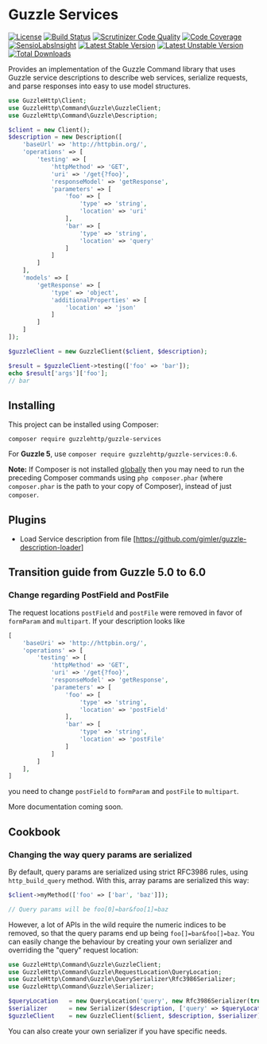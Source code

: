 # Guzzle Services

[![License](https://poser.pugx.org/guzzlehttp/guzzle-services/license)](https://packagist.org/packages/guzzlehttp/guzzle-services)
[![Build Status](https://travis-ci.org/guzzle/guzzle-services.svg?branch=master)](https://travis-ci.org/guzzle/guzzle-services)
[![Scrutinizer Code Quality](https://scrutinizer-ci.com/g/guzzle/guzzle-services/badges/quality-score.png?b=master)](https://scrutinizer-ci.com/g/guzzle/guzzle-services/?branch=master)
[![Code Coverage](https://scrutinizer-ci.com/g/guzzle/guzzle-services/badges/coverage.png?b=master)](https://scrutinizer-ci.com/g/guzzle/guzzle-services/?branch=master)
[![SensioLabsInsight](https://insight.sensiolabs.com/projects/b08be676-b209-40b7-a6df-b6d13e8dff62/mini.png)](https://insight.sensiolabs.com/projects/b08be676-b209-40b7-a6df-b6d13e8dff62)
[![Latest Stable Version](https://poser.pugx.org/guzzlehttp/guzzle-services/v/stable)](https://packagist.org/packages/guzzlehttp/guzzle-services)
[![Latest Unstable Version](https://poser.pugx.org/guzzlehttp/guzzle-services/v/unstable)](https://packagist.org/packages/guzzlehttp/guzzle-services)
[![Total Downloads](https://poser.pugx.org/guzzlehttp/guzzle-services/downloads)](https://packagist.org/packages/guzzlehttp/guzzle-services)

Provides an implementation of the Guzzle Command library that uses Guzzle service descriptions to describe web services, serialize requests, and parse responses into easy to use model structures.

```php
use GuzzleHttp\Client;
use GuzzleHttp\Command\Guzzle\GuzzleClient;
use GuzzleHttp\Command\Guzzle\Description;

$client = new Client();
$description = new Description([
	'baseUrl' => 'http://httpbin.org/',
	'operations' => [
		'testing' => [
			'httpMethod' => 'GET',
			'uri' => '/get{?foo}',
			'responseModel' => 'getResponse',
			'parameters' => [
				'foo' => [
					'type' => 'string',
					'location' => 'uri'
				],
				'bar' => [
					'type' => 'string',
					'location' => 'query'
				]
			]
		]
	],
	'models' => [
		'getResponse' => [
			'type' => 'object',
			'additionalProperties' => [
				'location' => 'json'
			]
		]
	]
]);

$guzzleClient = new GuzzleClient($client, $description);

$result = $guzzleClient->testing(['foo' => 'bar']);
echo $result['args']['foo'];
// bar
```

## Installing

This project can be installed using Composer:

``composer require guzzlehttp/guzzle-services``

For **Guzzle 5**, use ``composer require guzzlehttp/guzzle-services:0.6``.

**Note:** If Composer is not installed [globally](https://getcomposer.org/doc/00-intro.md#globally) then you may need to run the preceding Composer commands using ``php composer.phar`` (where ``composer.phar`` is the path to your copy of Composer), instead of just ``composer``.

## Plugins

* Load Service description from file [https://github.com/gimler/guzzle-description-loader]

## Transition guide from Guzzle 5.0 to 6.0
 
### Change regarding PostField and PostFile

The request locations `postField` and `postFile` were removed in favor of `formParam` and `multipart`. If your description looks like
 
```php
[
    'baseUri' => 'http://httpbin.org/',
    'operations' => [
        'testing' => [
            'httpMethod' => 'GET',
            'uri' => '/get{?foo}',
            'responseModel' => 'getResponse',
            'parameters' => [
                'foo' => [
                    'type' => 'string',
                    'location' => 'postField'
                ],
                'bar' => [
                    'type' => 'string',
                    'location' => 'postFile'
                ]
            ]
        ]
    ],
]
```

you need to change `postField` to `formParam` and `postFile` to `multipart`. 

More documentation coming soon.

## Cookbook

### Changing the way query params are serialized

By default, query params are serialized using strict RFC3986 rules, using `http_build_query` method. With this, array params are serialized this way:

```php
$client->myMethod(['foo' => ['bar', 'baz']]);

// Query params will be foo[0]=bar&foo[1]=baz
```

However, a lot of APIs in the wild require the numeric indices to be removed, so that the query params end up being `foo[]=bar&foo[]=baz`. You
can easily change the behaviour by creating your own serializer and overriding the "query" request location:

```php
use GuzzleHttp\Command\Guzzle\GuzzleClient;
use GuzzleHttp\Command\Guzzle\RequestLocation\QueryLocation;
use GuzzleHttp\Command\Guzzle\QuerySerializer\Rfc3986Serializer;
use GuzzleHttp\Command\Guzzle\Serializer;

$queryLocation   = new QueryLocation('query', new Rfc3986Serializer(true));
$serializer      = new Serializer($description, ['query' => $queryLocation]);
$guzzleClient    = new GuzzleClient($client, $description, $serializer);
```

You can also create your own serializer if you have specific needs.
